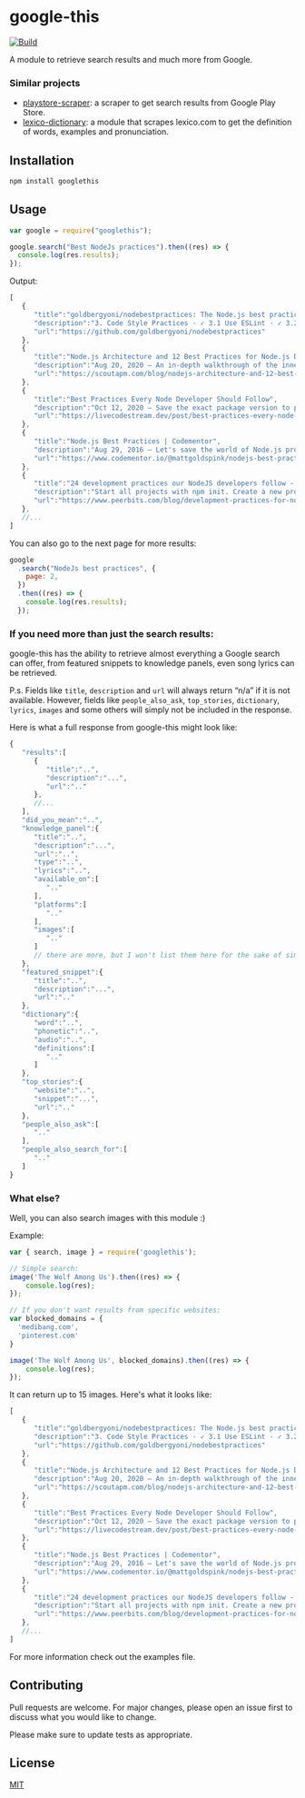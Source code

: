 # google-this

[![Build](https://github.com/LuanRT/google-this/actions/workflows/node.js.yml/badge.svg)](https://github.com/LuanRT/google-this/actions/workflows/node.js.yml)

A module to retrieve search results and much more from Google.

### Similar projects

- [playstore-scraper](https://github.com/luanrt/playstore-scraper): a scraper to get search results from Google Play Store.
- [lexico-dictionary](https://github.com/LuanRT/lexico-dictionary): a module that scrapes lexico.com to get the definition of words, examples and pronunciation.

## Installation

```bash
npm install googlethis
```

## Usage

```js
var google = require("googlethis");

google.search("Best NodeJs practices").then((res) => {
  console.log(res.results);
});
```

Output:

```js
[
   {
      "title":"goldbergyoni/nodebestpractices: The Node.js best practices why a good setup ...",
      "description":"3. Code Style Practices · ✓ 3.1 Use ESLint · ✓ 3.2 Node. · ✓ 3.3 Start a Codeblock's Curly Braces on the Same Line · ✓ 3.4 ..",
      "url":"https://github.com/goldbergyoni/nodebestpractices"
   },
   {
      "title":"Node.js Architecture and 12 Best Practices for Node.js Development ...",
      "description":"Aug 20, 2020 — An in-depth walkthrough of the inner working of Node.js, Node.js best practices, why a good setup ...",
      "url":"https://scoutapm.com/blog/nodejs-architecture-and-12-best-practices-for-nodejs-development"
   },
   {
      "title":"Best Practices Every Node Developer Should Follow",
      "description":"Oct 12, 2020 — Save the exact package version to package. · Use a tool to restart your app after every code change · Use ...",
      "url":"https://livecodestream.dev/post/best-practices-every-node-developer-should-follow/"
   },
   {
      "title":"Node.js Best Practices | Codementor",
      "description":"Aug 29, 2016 — Let's save the world of Node.js projects together! Here are the top 14 Node.js best practices that Node ...",
      "url":"https://www.codementor.io/@mattgoldspink/nodejs-best-practices-du1086jja"
   },
   {
      "title":"24 development practices our NodeJS developers follow - Peerbits",
      "description":"Start all projects with npm init. Create a new project in Node.js using npm init. Setup . npmrc. Use environment variables. Use environment variables in Node. Use a style guide. Say no to synchronous functions. Handle Errors. Confirm your app automatically restarts. Acquaint yourself with JavaScript best practices.",
      "url":"https://www.peerbits.com/blog/development-practices-for-nodejs-developers.html/amp"
   },
   //...
]
```

You can also go to the next page for more results:

```js
google
  .search("NodeJs best practices", {
    page: 2,
  })
  .then((res) => {
    console.log(res.results);
  });
```

### If you need more than just the search results:

google-this has the ability to retrieve almost everything a Google search can offer, from featured snippets to knowledge panels, even song lyrics can be retrieved.

P.s.
Fields like `title`, `description` and `url` will always return “n/a” if it is not available. However, fields like `people_also_ask`, `top_stories`, `dictionary`, `lyrics`, `images` and some others will simply not be included in the response.

Here is what a full response from google-this might look like:

```js
{
   "results":[
      {
         "title":"..",
         "description":"...",
         "url":".."
      },
      //...
   ],
   "did_you_mean":"..",
   "knowledge_panel":{
      "title":"..",
      "description":"...",
      "url":"..",
      "type":"..",
      "lyrics":"..",
      "available_on":[
         ".."
      ],
      "platforms":[
         ".."
      ],
      "images":[
         ".."
      ]
      // there are more, but I won't list them here for the sake of simplicity, refer to the code for more info.
   },
   "featured_snippet":{
      "title":"..",
      "description":"...",
      "url":".."
   },
   "dictionary":{
      "word":"..",
      "phonetic":"..",
      "audio":"..",
      "definitions":[
         ".."
      ]
   },
   "top_stories":{
      "website":"..",
      "snippet":"...",
      "url":".."
   },
   "people_also_ask":[
      ".."
   ],
   "people_also_search_for":[
      ".."
   ]
}
```

### What else?

Well, you can also search images with this module :)

Example:

```js
var { search, image } = require('googlethis');

// Simple search:
image('The Wolf Among Us').then((res) => {
    console.log(res);
});

// If you don't want results from specific websites:
var blocked_domains = {
  'medibang.com',
  'pinterest.com'
}

image('The Wolf Among Us', blocked_domains).then((res) => {
    console.log(res);
});

```

It can return up to 15 images. Here's what it looks like:

```js
[
   {
      "title":"goldbergyoni/nodebestpractices: The Node.js best practices why a good setup ...",
      "description":"3. Code Style Practices · ✓ 3.1 Use ESLint · ✓ 3.2 Node. · ✓ 3.3 Start a Codeblock's Curly Braces on the Same Line · ✓ 3.4 ..",
      "url":"https://github.com/goldbergyoni/nodebestpractices"
   },
   {
      "title":"Node.js Architecture and 12 Best Practices for Node.js Development ...",
      "description":"Aug 20, 2020 — An in-depth walkthrough of the inner working of Node.js, Node.js best practices, why a good setup ...",
      "url":"https://scoutapm.com/blog/nodejs-architecture-and-12-best-practices-for-nodejs-development"
   },
   {
      "title":"Best Practices Every Node Developer Should Follow",
      "description":"Oct 12, 2020 — Save the exact package version to package. · Use a tool to restart your app after every code change · Use ...",
      "url":"https://livecodestream.dev/post/best-practices-every-node-developer-should-follow/"
   },
   {
      "title":"Node.js Best Practices | Codementor",
      "description":"Aug 29, 2016 — Let's save the world of Node.js projects together! Here are the top 14 Node.js best practices that Node ...",
      "url":"https://www.codementor.io/@mattgoldspink/nodejs-best-practices-du1086jja"
   },
   {
      "title":"24 development practices our NodeJS developers follow - Peerbits",
      "description":"Start all projects with npm init. Create a new project in Node.js using npm init. Setup . npmrc. Use environment variables. Use environment variables in Node. Use a style guide. Say no to synchronous functions. Handle Errors. Confirm your app automatically restarts. Acquaint yourself with JavaScript best practices.",
      "url":"https://www.peerbits.com/blog/development-practices-for-nodejs-developers.html/amp"
   },
   //...
]
```

For more information check out the examples file.

## Contributing

Pull requests are welcome. For major changes, please open an issue first to discuss what you would like to change.

Please make sure to update tests as appropriate.

## License

[MIT](https://choosealicense.com/licenses/mit/)
